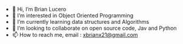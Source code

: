 - 👋 Hi, I’m Brian Lucero
- 👀 I’m interested in Object Oriented Programming
- 🌱 I’m currently learning data structures and Algorithms
- 💞️ I’m looking to collaborate on open source code, Jav and Python
- 📫 How to reach me, email : xbrianx21@gmail.com

<!---
YSLBRIAN/YSLBRIAN is a ✨ special ✨ repository because its `README.md` (this file) appears on your GitHub profile.
You can click the Preview link to take a look at your changes.
--->
